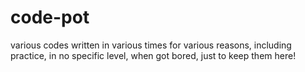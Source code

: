 # code-pot
various codes written in various times for various reasons, including practice, in no specific level, when got bored, just to keep them here!
